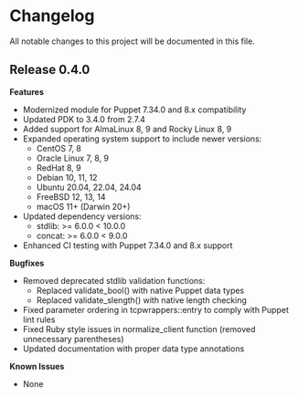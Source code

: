 # Changelog

All notable changes to this project will be documented in this file.

## Release 0.4.0

**Features**
* Modernized module for Puppet 7.34.0 and 8.x compatibility
* Updated PDK to 3.4.0 from 2.7.4
* Added support for AlmaLinux 8, 9 and Rocky Linux 8, 9
* Expanded operating system support to include newer versions:
  - CentOS 7, 8
  - Oracle Linux 7, 8, 9
  - RedHat 8, 9
  - Debian 10, 11, 12
  - Ubuntu 20.04, 22.04, 24.04
  - FreeBSD 12, 13, 14
  - macOS 11+ (Darwin 20+)
* Updated dependency versions:
  - stdlib: >= 6.0.0 < 10.0.0
  - concat: >= 6.0.0 < 9.0.0
* Enhanced CI testing with Puppet 7.34.0 and 8.x support

**Bugfixes**
* Removed deprecated stdlib validation functions:
  - Replaced validate_bool() with native Puppet data types
  - Replaced validate_slength() with native length checking
* Fixed parameter ordering in tcpwrappers::entry to comply with Puppet lint rules
* Fixed Ruby style issues in normalize_client function (removed unnecessary parentheses)
* Updated documentation with proper data type annotations

**Known Issues**
* None
